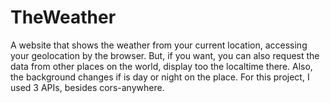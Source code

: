 # TheWeather
A website that shows the weather from your current location, accessing your geolocation by the browser. But, if you want, you can also request the data from other places on the world, display too the localtime there. Also, the background changes if is day or night on the place. For this project, I used 3 APIs, besides cors-anywhere.
